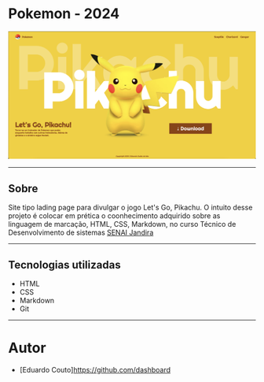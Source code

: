 # Pokemon - 2024

![](./screenshot/preview.png)

---
## Sobre
Site tipo lading page para divulgar o jogo Let's Go, Pikachu.
O intuito desse projeto é colocar em prética o coonhecimento adquirido sobre as linguagem de marcação, HTML, CSS, Markdown, no curso Técnico de Desenvolvimento de sistemas [SENAI Jandira](https://sp.senai.br/unidade/jandira/)

---
## Tecnologias utilizadas
- HTML
- CSS
- Markdown
- Git

---
# Autor
- [Eduardo Couto]https://github.com/dashboard
